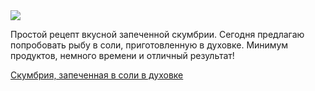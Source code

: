 <!--2025-03-30 18:01:21-->
<div class="yb">
  <div class="rss finecooking"><a href="https://finecooking.ru/recipe/skumbriya-zapechennaya-v-soli-v-duhovke"><img src="https://finecooking.ru/images/recipe/skumbriya-zapechennaya-v-soli-v-duhovke/photo/960w.jpg"></a><p>Простой рецепт вкусной запеченной скумбрии. Сегодня предлагаю попробовать рыбу в соли, приготовленную в духовке. Минимум продуктов, немного времени и отличный результат!</p>
 <p class="titl"><a href="https://finecooking.ru/recipe/skumbriya-zapechennaya-v-soli-v-duhovke">Скумбрия, запеченная в соли в духовке</a></p></div>
</div>
